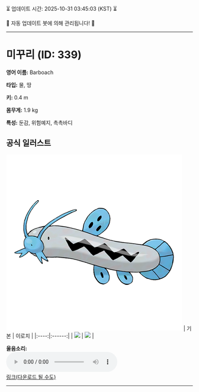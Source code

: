 
⏳ 업데이트 시간: 2025-10-31 03:45:03 (KST) ⏳

🤖 자동 업데이트 봇에 의해 관리됩니다! 🤖

---

# 미꾸리 (ID: 339)
**영어 이름:** Barboach

**타입:** 물, 땅

**키:** 0.4 m

**몸무게:** 1.9 kg

**특성:** 둔감, 위험예지, 촉촉바디

## 공식 일러스트
![](https://raw.githubusercontent.com/PokeAPI/sprites/master/sprites/pokemon/other/official-artwork/339.png)
| 기본 | 이로치 |
|:----:|:------:|
| <img src="http://play.pokemonshowdown.com/sprites/ani/barboach.gif" width="200"> | <img src="http://play.pokemonshowdown.com/sprites/ani-shiny/barboach.gif" width="200"> |

**울음소리:**<br><audio controls src="https://raw.githubusercontent.com/PokeAPI/cries/main/cries/pokemon/latest/339.ogg"></audio><br> [링크(다운로드 될 수도)](https://raw.githubusercontent.com/PokeAPI/cries/main/cries/pokemon/latest/339.ogg)


---
